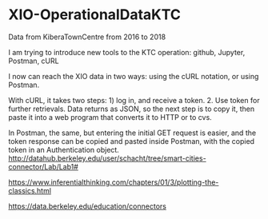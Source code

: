 # XIO-OperationalDataKTC
Data from KiberaTownCentre from 2016 to 2018

I am trying to introduce new tools to the KTC operation: github, Jupyter, Postman, cURL

I now can reach the XIO data in two ways: using the cURL notation, or using Postman.

With cURL, it takes two steps: 1) log in, and receive a token. 2. Use token for further retrievals.  Data returns as JSON, so the next step is to copy it, then paste it into a web program that converts it to HTTP or to cvs.

In Postman, the same, but entering the initial GET request is easier, and the token response can be copied and pasted inside Postman, with the copied token in an Authentication object.
http://datahub.berkeley.edu/user/schacht/tree/smart-cities-connector/Lab/Lab1#

https://www.inferentialthinking.com/chapters/01/3/plotting-the-classics.html

https://data.berkeley.edu/education/connectors

